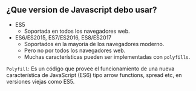 ## ¿Que version de Javascript debo usar?

- ES5
  - Soportada en todos los navegadores web.
- ES6/ES2015, ES7/ES2016, ES8/ES2017
  - Soportados en la mayoria de los navegadores moderno.
  - Pero no por todos los navegadores web.
  - Muchas características pueden ser implementadas con `polyfills`.

`Polyfill`: Es un código que provee el funcionamiento de una nueva característica de JavaScript (ES6) tipo arrow functions, spread etc, en versiones viejas como ES5.

